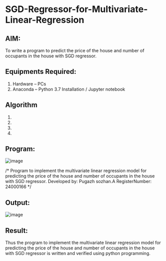 # SGD-Regressor-for-Multivariate-Linear-Regression

## AIM:
To write a program to predict the price of the house and number of occupants in the house with SGD regressor.

## Equipments Required:
1. Hardware – PCs
2. Anaconda – Python 3.7 Installation / Jupyter notebook

## Algorithm
1. 
2. 
3. 
4. 

## Program:
![image](https://github.com/user-attachments/assets/131d4d7b-3b9d-456b-b07c-04e7cb529434)

/*
Program to implement the multivariate linear regression model for predicting the price of the house and number of occupants in the house with SGD regressor.
Developed by: Pugazh sozhan.A
RegisterNumber:  24000166
*/


## Output:
![image](https://github.com/user-attachments/assets/79472521-0112-4194-b2a8-189ce3a8512b)



## Result:
Thus the program to implement the multivariate linear regression model for predicting the price of the house and number of occupants in the house with SGD regressor is written and verified using python programming.
